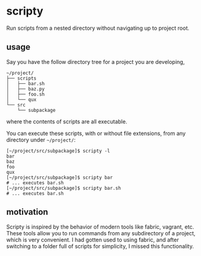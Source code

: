 # scripty

Run scripts from a nested directory without navigating up to project root.

## usage

Say you have the follow directory tree for a project you are developing, 

```
~/project/
├── scripts
│   ├── bar.sh
│   ├── baz.py
│   ├── foo.sh
│   └── qux
└── src
    └── subpackage
```

where the contents of scripts are all executable.

You can execute these scripts, with or without file extensions, from any directory under `~/project/`:
```
[~/project/src/subpackage]$ scripty -l
bar
baz
foo
qux
[~/project/src/subpackage]$ scripty bar
# ... executes bar.sh
[~/project/src/subpackage]$ scripty bar.sh
# ... executes bar.sh

```

## motivation

Scripty is inspired by the behavior of modern tools like fabric, vagrant, etc.
These tools allow you to run commands from any subdirectory of a project, which is very 
convenient. I had gotten used to using fabric, and after switching to a folder full of
scripts for simplicity, I missed this functionality.

